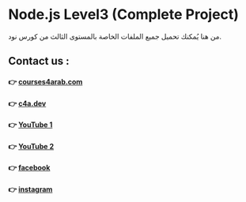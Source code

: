 # Node.js Level3 (Complete Project)
من هنا يُمكنك تحميل  جميع الملفات الخاصة بالمستوى الثالث من كورس نود.


## Contact us :
#### 👉 [courses4arab.com](https://courses4arab.com/)
#### 👉 [c4a.dev](https://c4a.dev/)
#### 👉 [YouTube 1](https://www.youtube.com/@elrayek)
#### 👉 [YouTube 2](https://www.youtube.com/@dev-ali)
#### 👉 [facebook](https://www.facebook.com/courses4arab)
#### 👉 [instagram](https://www.instagram.com/ali__elrayes)